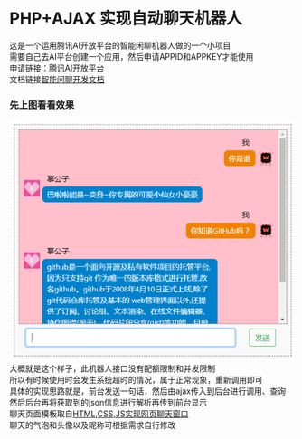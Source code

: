 # PHP+AJAX 实现自动聊天机器人
这是一个运用腾讯AI开放平台的智能闲聊机器人做的一个小项目  
需要自己去AI平台创建一个应用，然后申请APPID和APPKEY才能使用  
申请链接：[腾讯AI开放平台](https://ai.qq.com/)  
文档链接[智能闲聊开发文档](https://ai.qq.com/doc/nlpchat.shtml)  
### 先上图看看效果  
![聊天](https://raw.githubusercontent.com/MuGongziya/Chat-robot/master/images/liaotian.png)  
大概就是这个样子，此机器人接口没有配额限制和并发限制  
所以有时候使用时会发生系统超时的情况，属于正常现象，重新调用即可   
具体的实现思路就是，前台发送一句话，然后由ajax传入到后台进行调用、查询  
然后后台再将获取到的json信息进行解析再传到前台显示  
聊天页面模板取自[HTML,CSS,JS实现网页聊天窗口](https://blog.csdn.net/wf134/article/details/78837998)  
聊天的气泡和头像以及昵称可根据需求自行修改
